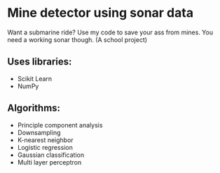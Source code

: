 # Mine detector using sonar data
Want a submarine ride? Use my code to save your ass from mines. You need a working sonar though.
(A school project)

## Uses libraries:
 * Scikit Learn
 * NumPy

## Algorithms:
 * Principle component analysis
 * Downsampling
 * K-nearest neighbor
 * Logistic regression
 * Gaussian classification
 * Multi layer perceptron
